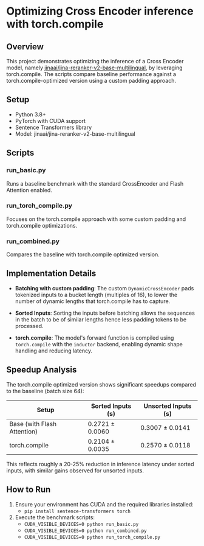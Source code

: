 # Optimizing Cross Encoder inference with torch.compile

## Overview
This project demonstrates optimizing the inference of a Cross Encoder model, namely [jinaai/jina-reranker-v2-base-multilingual](https://huggingface.co/jinaai/jina-reranker-v2-base-multilingual), by leveraging torch.compile. The scripts compare baseline performance against a torch.compile-optimized version using a custom padding approach.

## Setup
- Python 3.8+
- PyTorch with CUDA support
- Sentence Transformers library
- Model: jinaai/jina-reranker-v2-base-multilingual

## Scripts

### run_basic.py
Runs a baseline benchmark with the standard CrossEncoder and Flash Attention enabled.

### run_torch_compile.py
Focuses on the torch.compile approach with some custom padding and torch.compile optimizations.

### run_combined.py
Compares the baseline with torch.compile optimized version.

## Implementation Details

- **Batching with custom padding**: The custom `DynamicCrossEncoder` pads tokenized inputs to a bucket length (multiples of 16), to lower the number of dynamic lengths that torch.compile has to capture.

- **Sorted Inputs**: Sorting the inputs before batching allows the sequences in the batch to be of similar lengths hence less padding tokens to be processed.

- **torch.compile**: The model's forward function is compiled using `torch.compile` with the `inductor` backend, enabling dynamic shape handling and reducing latency.

## Speedup Analysis

The torch.compile optimized version shows significant speedups compared to the baseline (batch size 64):

| Setup                                      | Sorted Inputs (s)       | Unsorted Inputs (s)      |
| ------------------------------------------ | ----------------------- | ------------------------ |
| Base (with Flash Attention)                | 0.2721 ± 0.0060         | 0.3007 ± 0.0141          |
| torch.compile                              | 0.2104 ± 0.0035         | 0.2570 ± 0.0118          |

This reflects roughly a 20-25% reduction in inference latency under sorted inputs, with similar gains observed for unsorted inputs.

## How to Run
1. Ensure your environment has CUDA and the required libraries installed:
   - `pip install sentence-transformers torch`
2. Execute the benchmark scripts:
   - `CUDA_VISIBLE_DEVICES=0 python run_basic.py`
   - `CUDA_VISIBLE_DEVICES=0 python run_combined.py`
   - `CUDA_VISIBLE_DEVICES=0 python run_torch_compile.py`
